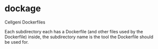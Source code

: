 # dockage
Cellgeni Dockerfiles

Each subdirectory each has a Dockerfile (and other files used by the Dockerfile) inside, the subdirectory name is the tool the Dockerfile should be used for.
